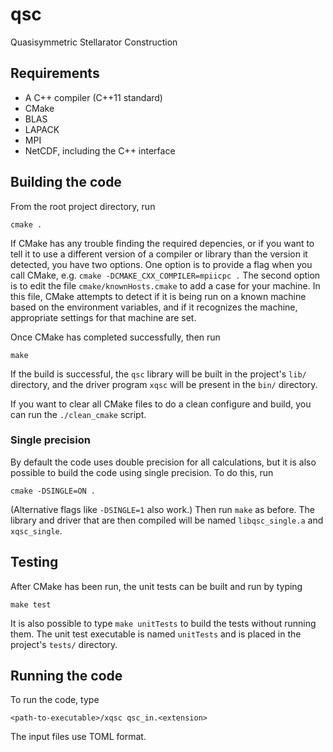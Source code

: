 # qsc
Quasisymmetric Stellarator Construction

## Requirements
* A C++ compiler (C++11 standard)
* CMake
* BLAS
* LAPACK
* MPI
* NetCDF, including the C++ interface


## Building the code

From the root project directory, run

~~~~
cmake .
~~~~

If CMake has any trouble finding the required depencies, or if you
want to tell it to use a different version of a compiler or library
than the version it detected, you have two options. One option is to
provide a flag when you call CMake, e.g. `cmake
-DCMAKE_CXX_COMPILER=mpiicpc .` The second option is to edit the file
`cmake/knownHosts.cmake` to add a case for your machine. In this file,
CMake attempts to detect if it is being run on a known machine based
on the environment variables, and if it recognizes the machine,
appropriate settings for that machine are set.

Once CMake has completed successfully, then run
~~~~
make
~~~~
If the build is successful, the `qsc` library will be built in the project's `lib/` directory,
and the driver program `xqsc` will be present in the `bin/` directory.

If you want to clear all CMake files to do a clean configure and build, you
can run the `./clean_cmake` script.

### Single precision

By default the code uses double precision for all calculations, but it
is also possible to build the code using single precision. To do this,
run
~~~~
cmake -DSINGLE=ON .
~~~~
(Alternative flags like `-DSINGLE=1` also work.) Then run `make` as before.
The library and driver that are then compiled will be named `libqsc_single.a` and `xqsc_single`.


## Testing

After CMake has been run, the unit tests can be built and run by typing
~~~~
make test
~~~~
It is also possible to type `make unitTests` to build the tests without running them.
The unit test executable is named `unitTests` and is placed in the project's `tests/` directory.


## Running the code

To run the code, type
~~~~
<path-to-executable>/xqsc qsc_in.<extension>
~~~~
The input files use TOML format.

